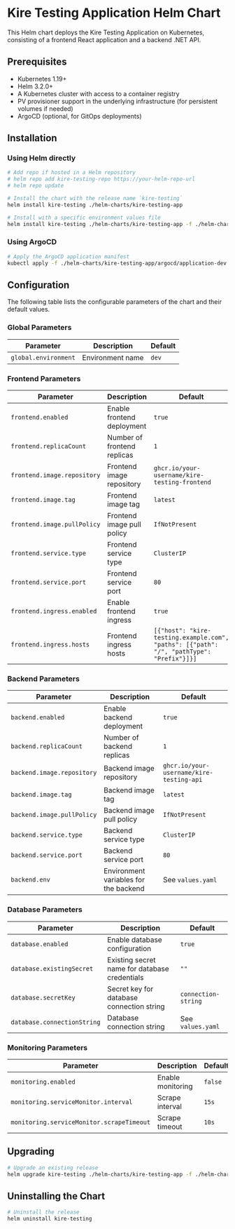 # Kire Testing Application Helm Chart

This Helm chart deploys the Kire Testing Application on Kubernetes, consisting of a frontend React application and a backend .NET API.

## Prerequisites

- Kubernetes 1.19+
- Helm 3.2.0+
- A Kubernetes cluster with access to a container registry
- PV provisioner support in the underlying infrastructure (for persistent volumes if needed)
- ArgoCD (optional, for GitOps deployments)

## Installation

### Using Helm directly

```bash
# Add repo if hosted in a Helm repository
# helm repo add kire-testing-repo https://your-helm-repo-url
# helm repo update

# Install the chart with the release name `kire-testing`
helm install kire-testing ./helm-charts/kire-testing-app

# Install with a specific environment values file
helm install kire-testing ./helm-charts/kire-testing-app -f ./helm-charts/kire-testing-app/values-dev.yaml
```

### Using ArgoCD

```bash
# Apply the ArgoCD application manifest
kubectl apply -f ./helm-charts/kire-testing-app/argocd/application-dev.yaml
```

## Configuration

The following table lists the configurable parameters of the chart and their default values.

### Global Parameters

| Parameter | Description | Default |
| --------- | ----------- | ------- |
| `global.environment` | Environment name | `dev` |

### Frontend Parameters

| Parameter | Description | Default |
| --------- | ----------- | ------- |
| `frontend.enabled` | Enable frontend deployment | `true` |
| `frontend.replicaCount` | Number of frontend replicas | `1` |
| `frontend.image.repository` | Frontend image repository | `ghcr.io/your-username/kire-testing-frontend` |
| `frontend.image.tag` | Frontend image tag | `latest` |
| `frontend.image.pullPolicy` | Frontend image pull policy | `IfNotPresent` |
| `frontend.service.type` | Frontend service type | `ClusterIP` |
| `frontend.service.port` | Frontend service port | `80` |
| `frontend.ingress.enabled` | Enable frontend ingress | `true` |
| `frontend.ingress.hosts` | Frontend ingress hosts | `[{"host": "kire-testing.example.com", "paths": [{"path": "/", "pathType": "Prefix"}]}]` |

### Backend Parameters

| Parameter | Description | Default |
| --------- | ----------- | ------- |
| `backend.enabled` | Enable backend deployment | `true` |
| `backend.replicaCount` | Number of backend replicas | `1` |
| `backend.image.repository` | Backend image repository | `ghcr.io/your-username/kire-testing-api` |
| `backend.image.tag` | Backend image tag | `latest` |
| `backend.image.pullPolicy` | Backend image pull policy | `IfNotPresent` |
| `backend.service.type` | Backend service type | `ClusterIP` |
| `backend.service.port` | Backend service port | `80` |
| `backend.env` | Environment variables for the backend | See `values.yaml` |

### Database Parameters

| Parameter | Description | Default |
| --------- | ----------- | ------- |
| `database.enabled` | Enable database configuration | `true` |
| `database.existingSecret` | Existing secret name for database credentials | `""` |
| `database.secretKey` | Secret key for database connection string | `connection-string` |
| `database.connectionString` | Database connection string | See `values.yaml` |

### Monitoring Parameters

| Parameter | Description | Default |
| --------- | ----------- | ------- |
| `monitoring.enabled` | Enable monitoring | `false` |
| `monitoring.serviceMonitor.interval` | Scrape interval | `15s` |
| `monitoring.serviceMonitor.scrapeTimeout` | Scrape timeout | `10s` |

## Upgrading

```bash
# Upgrade an existing release
helm upgrade kire-testing ./helm-charts/kire-testing-app -f ./helm-charts/kire-testing-app/values-dev.yaml
```

## Uninstalling the Chart

```bash
# Uninstall the release
helm uninstall kire-testing
```

